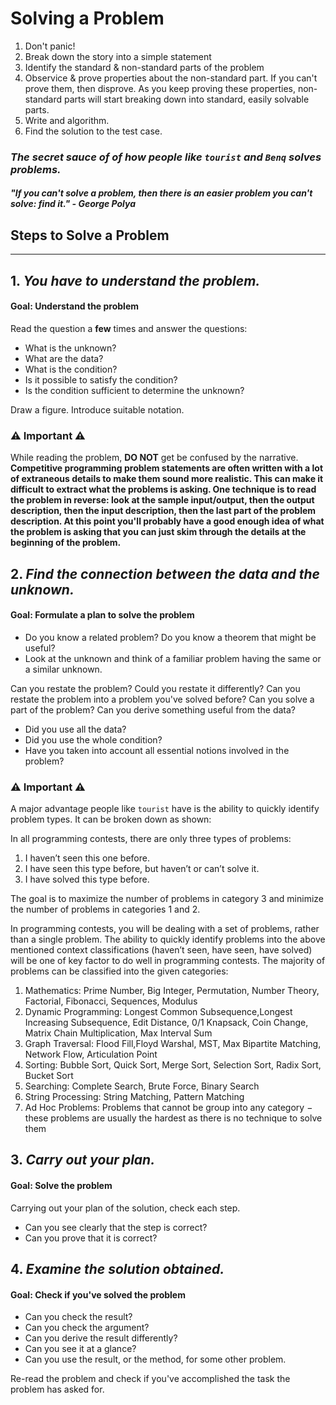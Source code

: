 # Solving a Problem

1. Don't panic!
2. Break down the story into a simple statement
3. Identify the standard & non-standard parts of the problem
4. Observice & prove properties about the non-standard part. If you can't prove them, then disprove. As you keep proving these properties, non-standard parts will start breaking down into standard, easily solvable parts.
5. Write and algorithm.
6. Find the solution to the test case.

### **_The secret sauce of of how people like `tourist` and `Benq` solves problems._**

##### **_"If you can't solve a problem, then there is an easier problem you can't solve: find it." - George Polya_**

## Steps to Solve a Problem

---

## 1. **_You have to understand the problem._**

#### **Goal: Understand the problem**

Read the question a **few** times and answer the questions:

-   What is the unknown?
-   What are the data?
-   What is the condition?
-   Is it possible to satisfy the condition?
-   Is the condition sufficient to determine the unknown?

Draw a figure. Introduce suitable notation.

### ⚠️ Important ⚠️

While reading the problem, **DO NOT** get be confused by the narrative. **Competitive programming problem statements are often written with a lot of extraneous details to make them sound more realistic. This can make it difficult to extract what the problems is asking. One technique is to read the problem in reverse: look at the sample input/output, then the output description, then the input description, then the last part of the problem description. At this point you'll probably have a good enough idea of what the problem is asking that you can just skim through the details at the beginning of the problem.**

## 2. _**Find the connection between the data and the unknown.**_

#### **Goal: Formulate a plan to solve the problem**

-   Do you know a related problem? Do you know a theorem that might be useful?
-   Look at the unknown and think of a familiar problem having the same or a similar unknown.

Can you restate the problem? Could you restate it differently? Can you restate the problem into a problem you've solved before? Can you solve a part of the problem? Can you derive something useful from the data?

-   Did you use all the data?
-   Did you use the whole condition?
-   Have you taken into account all essential notions involved in the problem?

### ⚠️ Important ⚠️

A major advantage people like `tourist` have is the ability to quickly identify problem types. It can be broken down as shown:

In all programming contests, there are only three types of problems:

1. I haven’t seen this one before.
2. I have seen this type before, but haven’t or can’t solve it.
3. I have solved this type before.

The goal is to maximize the number of problems in category $3$ and minimize the number of problems in categories $1$ and $2$.

In programming contests, you will be dealing with a set of problems, rather than a single problem. The ability to quickly identify problems into the above mentioned context classifications (haven’t seen, have seen, have solved) will be one of key factor to do well in programming contests. The majority of problems can be classified into the given categories:

1. Mathematics: Prime Number, Big Integer, Permutation, Number Theory, Factorial, Fibonacci, Sequences, Modulus
2. Dynamic Programming: Longest Common Subsequence,Longest Increasing Subsequence, Edit Distance, 0/1 Knapsack, Coin Change, Matrix Chain Multiplication, Max Interval Sum
3. Graph Traversal: Flood Fill,Floyd Warshal, MST, Max Bipartite Matching, Network Flow, Articulation Point
4. Sorting: Bubble Sort, Quick Sort, Merge Sort, Selection Sort, Radix Sort, Bucket Sort
5. Searching: Complete Search, Brute Force, Binary Search
6. String Processing: String Matching, Pattern Matching
7. Ad Hoc Problems: Problems that cannot be group into any category $-$ these problems are usually the hardest as there is no technique to solve them

## 3. _**Carry out your plan.**_

#### **Goal: Solve the problem**

Carrying out your plan of the solution, check each step.

-   Can you see clearly that the step is correct?
-   Can you prove that it is correct?

## 4. _**Examine the solution obtained.**_

#### **Goal: Check if you've solved the problem**

-   Can you check the result?
-   Can you check the argument?
-   Can you derive the result differently?
-   Can you see it at a glance?
-   Can you use the result, or the method, for some other problem.

Re-read the problem and check if you've accomplished the task the problem has asked for.
